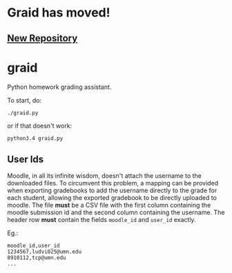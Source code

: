# Graid has moved!
## [New Repository](https://github.umn.edu/thegraidsquad/graid)

# graid

Python homework grading assistant.

To start, do:

    ./graid.py

or if that doesn't work:

    python3.4 graid.py

## User Ids

Moodle, in all its infinite wisdom, doesn't attach the username to the 
downloaded files. To circumvent this problem, a mapping can be provided
when exporting gradebooks to add the username directly to the grade for
each student, allowing the exported gradebook to be directly uploaded
to moodle. The file __must__ be a CSV file with the first column containing
the moodle submission id and the second column containing the username.
The header row __must__ contain the fields `moodle_id` and `user_id`
exactly.

Eg.:

    moodle_id,user_id
    1234567,ludvi025@umn.edu
    8910112,tcp@umn.edu 
    ...


